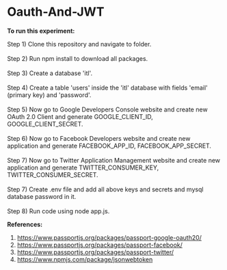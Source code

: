 # Oauth-And-JWT

<b>To run this experiment:</b><br/> 

Step 1) Clone this repository and navigate to folder. <br/> <br/> 
Step 2) Run npm install to download all packages. <br/> <br/> 
Step 3) Create a database 'itl'. <br/> <br/> 
Step 4) Create a table 'users' inside the 'itl' database with fields 'email' (primary key) and 'password'. <br/> <br/> 
Step 5) Now go to Google Developers Console website and create new OAuth 2.0 Client and generate GOOGLE_CLIENT_ID, GOOGLE_CLIENT_SECRET. <br/> <br/>
Step 6) Now go to Facebook Developers website and create new application and generate FACEBOOK_APP_ID, FACEBOOK_APP_SECRET. <br/> <br/>
Step 7) Now go to Twitter Application Management website and create new application and generate TWITTER_CONSUMER_KEY, TWITTER_CONSUMER_SECRET. <br/> <br/>
Step 7) Create .env file and add all above keys and secrets and mysql database password in it. <br/> <br/>
Step 8) Run code using node app.js. <br/> 

<b>References:</b><br/> 
1) https://www.passportjs.org/packages/passport-google-oauth20/ <br/> 
2) https://www.passportjs.org/packages/passport-facebook/ <br/> 
3) https://www.passportjs.org/packages/passport-twitter/ <br/> 
4) https://www.npmjs.com/package/jsonwebtoken <br/> 
